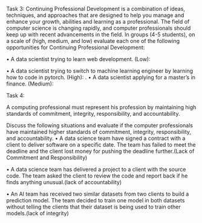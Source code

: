 Task 3:
Continuing Professional Development is a combination of ideas, techniques, and approaches that are designed to help you manage and enhance your growth, abilities and learning as a professional. The field of computer science is changing rapidly, and computer professionals should keep up with recent advancements in the field.
In groups (4-5 students), on a scale of (high, medium, and low) evaluate each one of the following opportunities for Continuing Professional Development:

•	A data scientist trying to learn web development.
(Low):

•	A data scientist trying to switch to machine learning engineer by learning how to code in pytorch.
(High):
.
•	A data scientist applying for a master’s in finance.
(Medium):


 Task 4:

A computing professional must represent his profession by maintaining high standards of commitment, integrity, responsibility, and accountability.

Discuss the following situations and evaluate if the computer professionals have maintained higher standards of commitment, integrity, responsibility, and accountability.
•	A data science team have signed a contract with a client to deliver software on a specific date. The team has failed to meet the deadline and the client lost money for pushing the deadline further.(Lack of Commitment and Responsibility)

•	A data science team has delivered a project to a client with the source code. The team asked the client to review the code and report back if he finds anything unusual.(lack of accountability)

•	An AI team has received two similar datasets from two clients to build a prediction model. The team decided to train one model in both datasets without telling the clients that their dataset is being used to train other models.(lack of integrity)

